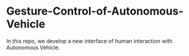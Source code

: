 # Gesture-Control-of-Autonomous-Vehicle
In this repo, we develop a new interface of human interaction with Autonomous Vehicle.
